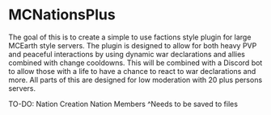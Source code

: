 # MCNationsPlus

  The goal of this is to create a simple to use factions style plugin for large MCEarth style servers. The plugin is designed to allow for both heavy PVP and peaceful interactions by using dynamic war declarations and allies combined with change cooldowns. This will be combined with a Discord bot to allow those with a life to have a chance to react to war declarations and more. All parts of this are designed for low moderation with 20 plus persons servers.
  
  TO-DO:
Nation Creation
Nation Members
^Needs to be saved to files
